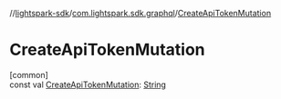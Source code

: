 //[lightspark-sdk](../../index.md)/[com.lightspark.sdk.graphql](index.md)/[CreateApiTokenMutation](-create-api-token-mutation.md)

# CreateApiTokenMutation

[common]\
const val [CreateApiTokenMutation](-create-api-token-mutation.md): [String](https://kotlinlang.org/api/latest/jvm/stdlib/kotlin/-string/index.html)
